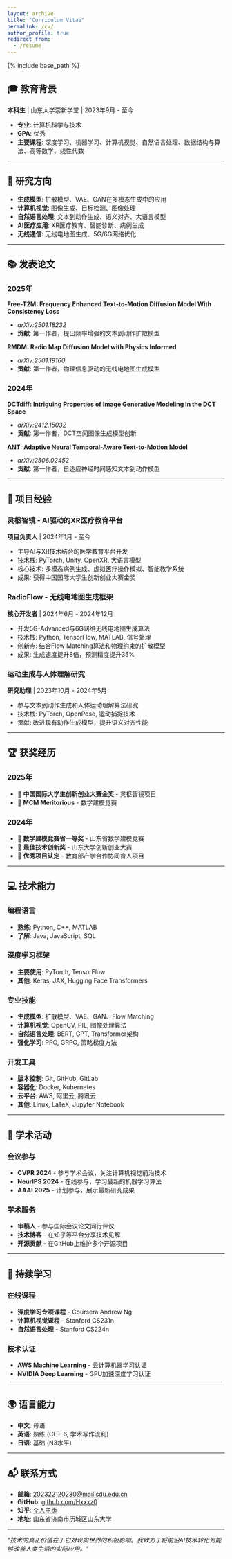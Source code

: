 ```yaml
---
layout: archive
title: "Curriculum Vitae"
permalink: /cv/
author_profile: true
redirect_from:
  - /resume
---
```


{% include base_path %}

## 🎓 教育背景

**本科生** | 山东大学崇新学堂 | 2023年9月 - 至今
- **专业**: 计算机科学与技术
- **GPA**: 优秀
- **主要课程**: 深度学习、机器学习、计算机视觉、自然语言处理、数据结构与算法、高等数学、线性代数

---

## 🔬 研究方向

- **生成模型**: 扩散模型、VAE、GAN在多模态生成中的应用
- **计算机视觉**: 图像生成、目标检测、图像处理
- **自然语言处理**: 文本到动作生成、语义对齐、大语言模型
- **AI医疗应用**: XR医疗教育、智能诊断、病例生成
- **无线通信**: 无线电地图生成、5G/6G网络优化

---

## 📚 发表论文

### 2025年

**Free-T2M: Frequency Enhanced Text-to-Motion Diffusion Model With Consistency Loss**
- *arXiv:2501.18232*
- **贡献**: 第一作者，提出频率增强的文本到动作扩散模型

**RMDM: Radio Map Diffusion Model with Physics Informed**
- *arXiv:2501.19160*
- **贡献**: 第一作者，物理信息驱动的无线电地图生成模型

### 2024年

**DCTdiff: Intriguing Properties of Image Generative Modeling in the DCT Space**
- *arXiv:2412.15032*
- **贡献**: 第一作者，DCT空间图像生成模型创新

**ANT: Adaptive Neural Temporal-Aware Text-to-Motion Model**
- *arXiv:2506.02452*
- **贡献**: 第一作者，自适应神经时间感知文本到动作模型

---

## 🚀 项目经验

### 灵枢智镜 - AI驱动的XR医疗教育平台
**项目负责人** | 2024年1月 - 至今
- 主导AI与XR技术结合的医学教育平台开发
- 技术栈: PyTorch, Unity, OpenXR, 大语言模型
- 核心技术: 多模态病例生成、虚拟医疗操作模拟、智能教学系统
- 成果: 获得中国国际大学生创新创业大赛金奖

### RadioFlow - 无线电地图生成框架
**核心开发者** | 2024年6月 - 2024年12月
- 开发5G-Advanced与6G网络无线电地图生成算法
- 技术栈: Python, TensorFlow, MATLAB, 信号处理
- 创新点: 结合Flow Matching算法和物理约束的扩散模型
- 成果: 生成速度提升8倍，预测精度提升35%

### 运动生成与人体理解研究
**研究助理** | 2023年10月 - 2024年5月
- 参与文本到动作生成和人体运动理解算法研究
- 技术栈: PyTorch, OpenPose, 运动捕捉技术
- 贡献: 改进现有动作生成模型，提升语义对齐性能

---

## 🏆 获奖经历

### 2025年
- 🥇 **中国国际大学生创新创业大赛金奖** - 灵枢智镜项目
- 🏅 **MCM Meritorious** - 数学建模竞赛

### 2024年
- 🥇 **数学建模竞赛省一等奖** - 山东省数学建模竞赛
- 🏅 **最佳技术创新奖** - 山东大学创新创业大赛
- 📜 **优秀项目认定** - 教育部产学合作协同育人项目

---

## 💻 技术能力

### 编程语言
- **熟练**: Python, C++, MATLAB
- **了解**: Java, JavaScript, SQL

### 深度学习框架
- **主要使用**: PyTorch, TensorFlow
- **其他**: Keras, JAX, Hugging Face Transformers

### 专业技能
- **生成模型**: 扩散模型、VAE、GAN、Flow Matching
- **计算机视觉**: OpenCV, PIL, 图像处理算法
- **自然语言处理**: BERT, GPT, Transformer架构
- **强化学习**: PPO, GRPO, 策略梯度方法

### 开发工具
- **版本控制**: Git, GitHub, GitLab
- **容器化**: Docker, Kubernetes
- **云平台**: AWS, 阿里云, 腾讯云
- **其他**: Linux, LaTeX, Jupyter Notebook

---

## 🌟 学术活动

### 会议参与
- **CVPR 2024** - 参与学术会议，关注计算机视觉前沿技术
- **NeurIPS 2024** - 在线参与，学习最新的机器学习算法
- **AAAI 2025** - 计划参与，展示最新研究成果

### 学术服务
- **审稿人** - 参与国际会议论文同行评议
- **技术博客** - 在知乎等平台分享技术见解
- **开源贡献** - 在GitHub上维护多个开源项目

---

## 📖 持续学习

### 在线课程
- **深度学习专项课程** - Coursera Andrew Ng
- **计算机视觉课程** - Stanford CS231n
- **自然语言处理** - Stanford CS224n

### 技术认证
- **AWS Machine Learning** - 云计算机器学习认证
- **NVIDIA Deep Learning** - GPU加速深度学习认证

---

## 🌍 语言能力

- **中文**: 母语
- **英语**: 熟练 (CET-6, 学术写作流利)
- **日语**: 基础 (N3水平)

---

## 📬 联系方式

- **邮箱**: 202322120230@mail.sdu.edu.cn
- **GitHub**: [github.com/Hxxxz0](https://github.com/Hxxxz0)
- **知乎**: [个人主页](https://www.zhihu.com/people/a8bea62e294a4b1c38d7e8180e4ad3bb)
- **地址**: 山东省济南市历城区山东大学

---

*"技术的真正价值在于它对现实世界的积极影响。我致力于将前沿AI技术转化为能够改善人类生活的实际应用。"*
